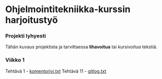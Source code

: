 # Ohjelmointitekniikka-kurssin harjoitustyö

### Projekti lyhyesti

Tähän kuvaus projektista ja tarvittaessa **lihavoitua** tai *kursivoitua* tekstiä. 

### Viikko 1
Tehtävä 1 - [komentorivi.txt](https://github.com/cameocami/ot-harjoitustyo/blob/main/laskarit/komentorivi.txt)
Tehtävä 11 - [gitlog.txt](https://github.com/cameocami/ot-harjoitustyo/blob/main/laskarit/gitlog.txt)
